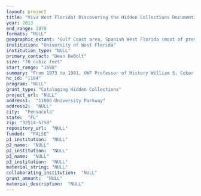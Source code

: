 ```yaml
--- 
layout: project 
title: "Viva West Florida! Discovering the Hidden Collections Documenting America's Southern Frontier"
year: 2013
end_range: 1870
formats: "NULL"
geographic_extant: "Gulf Coast area, Spanish West Florida (most of present day Mississippi, Alabama, portions of Louisiana, Tennessee, Georgia, and Florida)."
institution: "University of West Florida"
institution_type: "NULL"
primary_contact: "Dean DeBolt"
size: "70 cubic feet"
start_range: "1698"
summary: "From 1973 to 1981, UWF Professor of History William S. Coker combed through hundreds of libraries and archives in the U.S., Spain, France, England, Scotland, Mexico, and Canada in search of materials concerning Panton, Leslie & Company. While the materials specifically pertaining to Coker's research were cataloged, he also gathered a multitude of materials relating to the West Florida region. This hidden collection consists of individual manuscripts as well as groups and series gathered from national and international archives in an attempt to collect all Coker could about the region in his “pass this way once” approach. The importance of these materials is intertwined with the history of Panton, Leslie & Company, an established Indian trading empire operating in the late 18th Century that covered most of present-day Mississippi, Alabama, western Georgia, and the West Florida region, with additional posts in Tennessee, Havana, the Bahamas and London. This company operated under the Spanish, British, and American regimes, with landholdings exceeding one million acres in the infant United States, thereby holding an effective monopoly on Indian trading in the Southeastern region of North America and rivaling the Hudson Bay Company in the North. The remaining materials, called the Panton, Leslie Research Support Collection, concern themselves with these regions, and are a vital part of the history of the United States."
hc_id: "1104"
program: "NULL"
grant_type: "Cataloging Hidden Collections"
project_url: "NULL"
address1:  "11000 University Parkway"
address2:  "NULL"
city:  "Pensacola"
state:  "FL"
zip: "32514-5750"
repository_url:  "NULL"
funded:  "FALSE"
p1_institution:  "NULL"
p2_name:  "NULL"
p2_institution:  "NULL"
p3_name:  "NULL"
p3_institution:  "NULL"
material_string: "NULL"
collaborating_institution:  "NULL"
grant_amount:  "NULL"
material_description:  "NULL"
---
```

